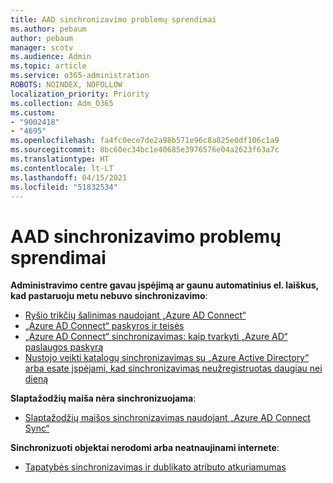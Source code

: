 ```yaml
---
title: AAD sinchronizavimo problemų sprendimai
ms.author: pebaum
author: pebaum
manager: scotv
ms.audience: Admin
ms.topic: article
ms.service: o365-administration
ROBOTS: NOINDEX, NOFOLLOW
localization_priority: Priority
ms.collection: Adm_O365
ms.custom:
- "9002418"
- "4695"
ms.openlocfilehash: fa4fc0ece7de2a98b571e96c8a825e0df106c1a9
ms.sourcegitcommit: 8bc60ec34bc1e40685e3976576e04a2623f63a7c
ms.translationtype: HT
ms.contentlocale: lt-LT
ms.lasthandoff: 04/15/2021
ms.locfileid: "51832534"
---
```

# <a name="solutions-for-aad-synchronization-problems"></a>AAD sinchronizavimo problemų sprendimai

**Administravimo centre gavau įspėjimą ar gaunu automatinius el. laiškus, kad pastaruoju metu nebuvo sinchronizavimo**:

-  [Ryšio trikčių šalinimas naudojant „Azure AD Connect“](https://docs.microsoft.com/azure/active-directory/hybrid/tshoot-connect-connectivity)
- [„Azure AD Connect“ paskyros ir teisės](https://go.microsoft.com/fwlink/p/?LinkId=820598)
- [„Azure AD Connect“ sinchronizavimas: kaip tvarkyti „Azure AD“ paslaugos paskyrą](https://docs.microsoft.com/azure/active-directory/hybrid/how-to-connect-azureadaccount)
- [Nustojo veikti katalogų sinchronizavimas su „Azure Active Directory“ arba esate įspėjami, kad sinchronizavimas neužregistruotas daugiau nei dieną](https://support.microsoft.com/help/2882421/directory-synchronization-to-azure-active-directory-stops-or-you-re-warned-that-sync-hasn-t-registered-in-more-than-a-day)
 
**Slaptažodžių maiša nėra sinchronizuojama**:

- [Slaptažodžių maišos sinchronizavimas naudojant „Azure AD Connect Sync“](https://docs.microsoft.com/azure/active-directory/hybrid/how-to-connect-password-hash-synchronization)

**Sinchronizuoti objektai nerodomi arba neatnaujinami internete**:

- [Tapatybės sinchronizavimas ir dublikato atributo atkuriamumas](https://docs.microsoft.com/azure/active-directory/hybrid/how-to-connect-syncservice-duplicate-attribute-resiliency)
